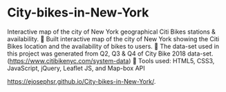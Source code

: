 # City-bikes-in-New-York
Interactive map of the city of New York geographical Citi Bikes stations &amp; availability.
 Built interactive map of the city of New York showing the Citi Bikes location and the availability of bikes to
users.
 The data-set used in this project was generated from Q2, Q3 &amp; Q4 of City Bike 2018 data-set.
(https://www.citibikenyc.com/system-data)
 Tools used: HTML5, CSS3, JavaScript, jQuery, Leaflet JS, and Map-box API



 https://ejosephsr.github.io/City-bikes-in-New-York/.
